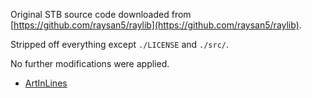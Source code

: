 Original STB source code downloaded from [https://github.com/raysan5/raylib](https://github.com/raysan5/raylib).

Stripped off everything except `./LICENSE` and `./src/`.

No further modifications were applied.

-   [ArtInLines](https://github.com/ArtInLines)
